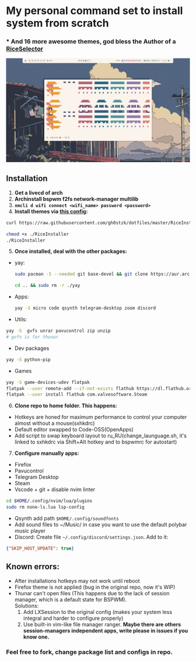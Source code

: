 # My personal command set to install system from scratch
### * And 16 more awesome themes, god bless the Author of a [RiceSelector](https://github.com/gh0stzk/dotfiles/tree/master)  
![Theme screenshot](./screenshot.png)

## Installation
1) **Get a livecd of arch**
2) **Archinstall bspwm f2fs network-manager multilib**
3) **```nmcli d wifi connect <wifi_name> password <password>```**
4) **Install themes via [this config](https://github.com/gh0stzk/dotfiles/tree/master):** 
  ```bash
  curl https://raw.githubusercontent.com/gh0stzk/dotfiles/master/RiceInstaller -o $HOME/RiceInstaller
  ```
  ```bash
  chmod +x ./RiceInstaller
  ./RiceInstaller
  ```
5) **Once installed, deal with the other packages:**     
- yay:
  ```bash
  sudo pacman -S --needed git base-devel && git clone https://aur.archlinux.org/yay.git && cd yay && makepkg -si
   ```
  ```bash
  cd .. && sudo rm -r ./yay
  ```    
- Apps:
  ```bash
  yay -S micro code qsynth telegram-desktop zoom discord
  ```
- Utils:
```bash
yay -S  gvfs unrar pavucontrol zip unzip
# gvfs is for thunar
```
- Dev packages
```bash
yay -S python-pip
```
- Games
```bash
yay -S game-devices-udev flatpak
flatpak --user remote-add --if-not-exists flathub https://dl.flathub.org/repo/flathub.flatpakrepo
flatpak --user install flathub com.valvesoftware.Steam
```
6) **Clone repo to home folder. This happens:**
- Hotkeys are honed for maximum performance to control your computer almost without a mouse(sxhkdrc)
- Default editor swapped to Code-OSS(OpenApps)
- Add script to swap keyboard layout to ru_RU(change_launguage.sh, it's linked to sxhkdrc via Shift+Alt hotkey and to bspwmrc for autostart)
  
7) **Configure manually apps:**
- Firefox
- Pavucontrol
- Telegram Desktop
- Steam
- Vscode + git + disable nvim linter
```bash
cd $HOME/.config/nvim/lua/plugins
sudo rm none-ls.lua lsp-config
```
- Qsynth add path ```$HOME/.config/soundfonts```
- Add sound files to ~/Music/ in case you want to use the default polybar music player 
- Discord: Create file ```~/.config/discord/settings.json```. Add to it:
```JSON
{"SKIP_HOST_UPDATE": true}
```
     
## Known errors:
- After installations hotkeys may not work until reboot
- Firefox theme is not applied (bug in the original repo, now it's WIP)
- Thunar can't open files (This happens due to the lack of session manager, which is a default state for BSPWM).    
  Solutions:
  1) Add LXSession to the original config (makes your system less integral and harder to configure properly)
  2) Use built-in vim-like file manager ranger.
      **Maybe there are others session-managers independent apps, write please in issues if you know one.**

### Feel free to fork, change package list and configs in repo.
